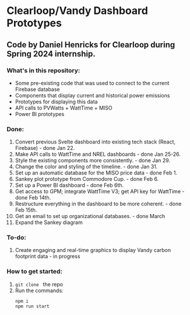 # Clearloop/Vandy Dashboard Prototypes

## Code by Daniel Henricks for Clearloop during Spring 2024 internship.

### What's in this repository:

- Some pre-existing code that was used to connect to the current Firebase database
- Components that display current and historical power emissions
- Prototypes for displaying this data
- API calls to PVWatts + WattTime + MISO
- Power BI prototypes

### Done:

1. Convert previous Svelte dashboard into existing tech stack (React, Firebase) - done Jan 22.
2. Make API calls to WattTime and NREL dashboards - done Jan 25-26.
3. Style the existing components more consistently. - done Jan 29.
4. Change the color and styling of the timeline. - done Jan 31.
5. Set up an automatic database for the MISO price data - done Feb 1.
6. Sankey plot prototype from Commodore Cup. - done Feb 6.
7. Set up a Power BI dashboard - done Feb 6th.
8. Get access to GPM; integrate WattTime V3; get API key for WattTime - done Feb 14th.
9. Restructure everything in the dashboard to be more coherent. - done Feb 15th.
10. Get an email to set up organizational databases. - done March
11. Expand the Sankey diagram

### To-do:

1. Create engaging and real-time graphics to display Vandy carbon footprint data - in progress

### How to get started:

1. `git clone ` the repo
2. Run the commands:
   ```
   npm i
   npm run start
   ```
